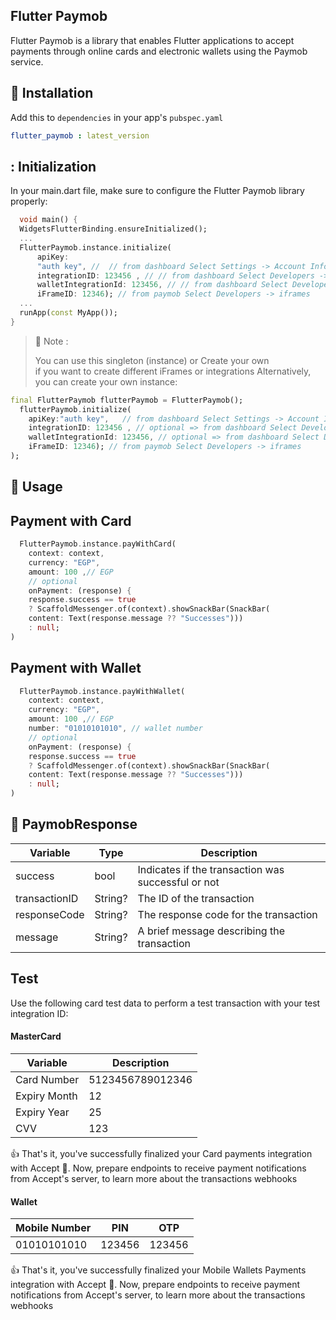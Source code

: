 ## Flutter Paymob
Flutter Paymob is a library that enables Flutter applications to accept payments through online cards and electronic wallets using the Paymob service.

## :rocket: Installation

Add this to `dependencies` in your app's `pubspec.yaml`

```yaml
flutter_paymob : latest_version
```


## : Initialization

In your main.dart file, make sure to configure the Flutter Paymob library properly:

```dart
  void main() {
  WidgetsFlutterBinding.ensureInitialized();
  ...
  FlutterPaymob.instance.initialize(
      apiKey:
      "auth key", //  // from dashboard Select Settings -> Account Info -> API Key 
      integrationID: 123456 , // // from dashboard Select Developers -> Payment Integrations -> Online Card ID 
      walletIntegrationId: 123456, // // from dashboard Select Developers -> Payment Integrations -> Online wallet
      iFrameID: 12346); // from paymob Select Developers -> iframes 
  ...
  runApp(const MyApp());
}
```

> :pushpin: Note :
>
> You can use this singleton (instance)
> or
> Create your own  
> if you want to create different iFrames or integrations
> Alternatively, you can create your own instance:


```dart
final FlutterPaymob flutterPaymob = FlutterPaymob();
  flutterPaymob.initialize(
    apiKey:"auth key",   // from dashboard Select Settings -> Account Info -> API Key 
    integrationID: 123456 , // optional => from dashboard Select Developers -> Payment Integrations -> Online Card ID 
    walletIntegrationId: 123456, // optional => from dashboard Select Developers -> Payment Integrations -> Online wallet
    iFrameID: 12346); // from paymob Select Developers -> iframes 
);
```
## :bookmark: Usage
 
## Payment with Card

```dart
  FlutterPaymob.instance.payWithCard(
    context: context,
    currency: "EGP",
    amount: 100 ,// EGP
    // optional
    onPayment: (response) { 
    response.success == true
    ? ScaffoldMessenger.of(context).showSnackBar(SnackBar(
    content: Text(response.message ?? "Successes")))
    : null;
)
```


## Payment with Wallet

```dart
  FlutterPaymob.instance.payWithWallet(
    context: context,
    currency: "EGP",
    amount: 100 ,// EGP
    number: "01010101010", // wallet number
    // optional
    onPayment: (response) { 
    response.success == true
    ? ScaffoldMessenger.of(context).showSnackBar(SnackBar(
    content: Text(response.message ?? "Successes")))
    : null;
)
```

## :incoming_envelope: PaymobResponse

| Variable      | Type    | Description          |
| ------------- |---------| -------------------- |
| success       | bool    | Indicates if the transaction was successful or not |
| transactionID | String? | The ID of the transaction |
| responseCode  | String? | The response code for the transaction |
| message       | String? | A brief message describing the transaction |


## Test
Use the following card test data to perform a test transaction with your test integration ID:

#### MasterCard

| Variable     | Description      |
|--------------|------------------|
| Card Number  | 5123456789012346 |
| Expiry Month | 12               |
| Expiry Year  | 25               |
| CVV          | 123              |

👍
That's it, you've successfully finalized your Card payments integration with Accept :tada:.
Now, prepare endpoints to receive payment notifications from Accept's server, to learn more about the transactions webhooks

#### Wallet

| Mobile Number | PIN    | OTP    |
|---------------|--------|--------|
| 01010101010   | 123456 | 123456 |


👍
That's it, you've successfully finalized your Mobile Wallets Payments integration with Accept :tada:.
Now, prepare endpoints to receive payment notifications from Accept's server, to learn more about the transactions webhooks

